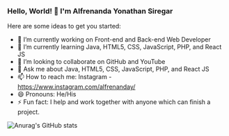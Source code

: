 ### Hello, World! 👋 I'm Alfrenanda Yonathan Siregar

Here are some ideas to get you started:
- 🔭 I’m currently working on Front-end and Back-end Web Developer
- 🌱 I’m currently learning Java, HTML5, CSS, JavaScript, PHP, and React JS
- 👯 I’m looking to collaborate on GitHub and YouTube
- 💬 Ask me about Java, HTML5, CSS, JavaScript, PHP, and React JS
- 📫 How to reach me: Instagram - https://www.instagram.com/alfrenanday/
- 😄 Pronouns: He/His
- ⚡ Fun fact: I help and work together with anyone which can finish a project.

![Anurag's GitHub stats](https://github-readme-stats.vercel.app/api?username=yonathansiregar&show_icons=true&theme=dark)
